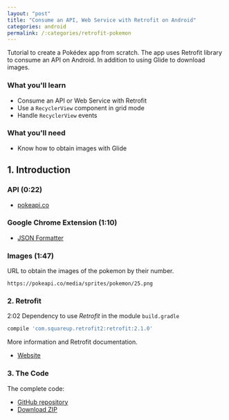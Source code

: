 ```yaml
---
layout: "post"
title: "Consume an API, Web Service with Retrofit on Android"
categories: android
permalink: /:categories/retrofit-pokemon
---
```


Tutorial to create a Pokédex app from scratch. The app uses Retrofit library to consume an API on Android. In addition to using Glide to download images.

### What you'll learn
* Consume an API or Web Service with Retrofit
* Use a `RecyclerView` component in grid mode
* Handle `RecyclerView` events

### What you'll need
* Know how to obtain images with Glide

## 1. Introduction

### API (0:22)
* [pokeapi.co](https://pokeapi.co/)

### Google Chrome Extension (1:10)
* [JSON Formatter](https://chrome.google.com/webstore/detail/json-formatter/bcjindcccaagfpapjjmafapmmgkkhgoa)

### Images (1:47)
URL to obtain the images of the pokemon by their number.

```http
https://pokeapi.co/media/sprites/pokemon/25.png
```

### 2. Retrofit
2:02 Dependency to use *Retrofit* in the module `build.gradle`

```groovy
compile 'com.squareup.retrofit2:retrofit:2.1.0'
```

More information and Retrofit documentation.

* [Website](http://square.github.io/retrofit/)

### 3. The Code
The complete code:

* [GitHub repository](https://github.com/adanieldev/Pokedex)
* [Download ZIP](https://github.com/adanieldev/Pokedex/archive/master.zip)